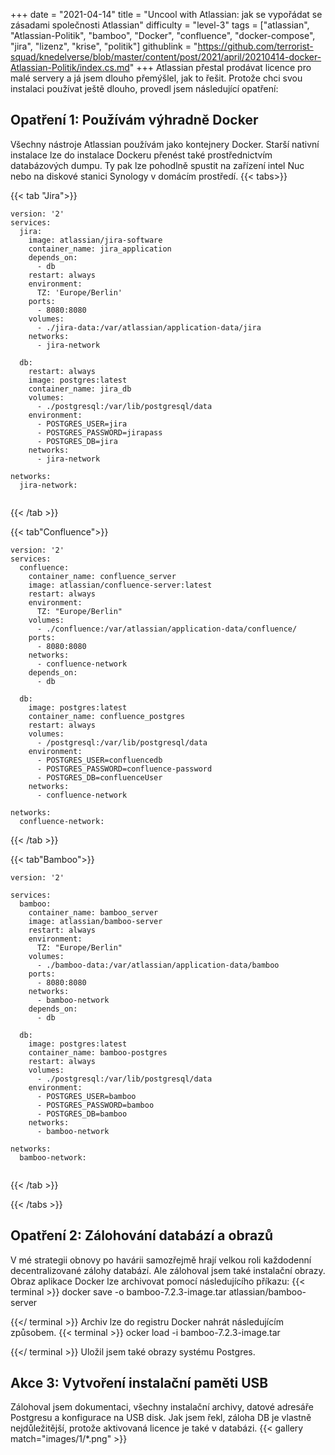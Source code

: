 +++
date = "2021-04-14"
title = "Uncool with Atlassian: jak se vypořádat se zásadami společnosti Atlassian"
difficulty = "level-3"
tags = ["atlassian", "Atlassian-Politik", "bamboo", "Docker", "confluence", "docker-compose", "jira", "lizenz", "krise", "politik"]
githublink = "https://github.com/terrorist-squad/knedelverse/blob/master/content/post/2021/april/20210414-docker-Atlassian-Politik/index.cs.md"
+++
Atlassian přestal prodávat licence pro malé servery a já jsem dlouho přemýšlel, jak to řešit. Protože chci svou instalaci používat ještě dlouho, provedl jsem následující opatření:
## Opatření 1: Používám výhradně Docker
Všechny nástroje Atlassian používám jako kontejnery Docker. Starší nativní instalace lze do instalace Dockeru přenést také prostřednictvím databázových dumpu. Ty pak lze pohodlně spustit na zařízení intel Nuc nebo na diskové stanici Synology v domácím prostředí.
{{< tabs>}}


{{< tab "Jira">}}


```
version: '2'
services:
  jira:
    image: atlassian/jira-software
    container_name: jira_application
    depends_on:
      - db
    restart: always
    environment:
      TZ: 'Europe/Berlin'
    ports:
      - 8080:8080
    volumes:
      - ./jira-data:/var/atlassian/application-data/jira
    networks:
      - jira-network
      
  db:
    restart: always
    image: postgres:latest
    container_name: jira_db
    volumes:
      - ./postgresql:/var/lib/postgresql/data
    environment:
      - POSTGRES_USER=jira
      - POSTGRES_PASSWORD=jirapass
      - POSTGRES_DB=jira
    networks:
      - jira-network

networks:
  jira-network:


```

{{< /tab >}}


{{< tab"Confluence">}}


```
version: '2'
services:
  confluence:
    container_name: confluence_server
    image: atlassian/confluence-server:latest
    restart: always
    environment:
      TZ: "Europe/Berlin"
    volumes:
      - ./confluence:/var/atlassian/application-data/confluence/
    ports:
      - 8080:8080
    networks:
      - confluence-network
    depends_on:
      - db

  db:
    image: postgres:latest
    container_name: confluence_postgres
    restart: always
    volumes:
      - /postgresql:/var/lib/postgresql/data
    environment:
      - POSTGRES_USER=confluencedb
      - POSTGRES_PASSWORD=confluence-password
      - POSTGRES_DB=confluenceUser
    networks:
      - confluence-network

networks:
  confluence-network:

```

{{< /tab >}}


{{< tab"Bamboo">}}


```
version: '2'

services:
  bamboo:
    container_name: bamboo_server
    image: atlassian/bamboo-server
    restart: always
    environment:
      TZ: "Europe/Berlin"
    volumes:
      - ./bamboo-data:/var/atlassian/application-data/bamboo
    ports:
      - 8080:8080
    networks:
      - bamboo-network
    depends_on:
      - db

  db:
    image: postgres:latest
    container_name: bamboo-postgres
    restart: always
    volumes:
      - ./postgresql:/var/lib/postgresql/data
    environment:
      - POSTGRES_USER=bamboo
      - POSTGRES_PASSWORD=bamboo
      - POSTGRES_DB=bamboo
    networks:
      - bamboo-network

networks:
  bamboo-network:


```

{{< /tab >}}


{{< /tabs >}}


## Opatření 2: Zálohování databází a obrazů
V mé strategii obnovy po havárii samozřejmě hrají velkou roli každodenní decentralizované zálohy databází. Ale zálohoval jsem také instalační obrazy. Obraz aplikace Docker lze archivovat pomocí následujícího příkazu:
{{< terminal >}}
docker save -o bamboo-7.2.3-image.tar atlassian/bamboo-server

{{</ terminal >}}
Archiv lze do registru Docker nahrát následujícím způsobem.
{{< terminal >}}
ocker load -i bamboo-7.2.3-image.tar

{{</ terminal >}}
Uložil jsem také obrazy systému Postgres.
## Akce 3: Vytvoření instalační paměti USB
Zálohoval jsem dokumentaci, všechny instalační archivy, datové adresáře Postgresu a konfigurace na USB disk. Jak jsem řekl, záloha DB je vlastně nejdůležitější, protože aktivovaná licence je také v databázi.
{{< gallery match="images/1/*.png" >}}
